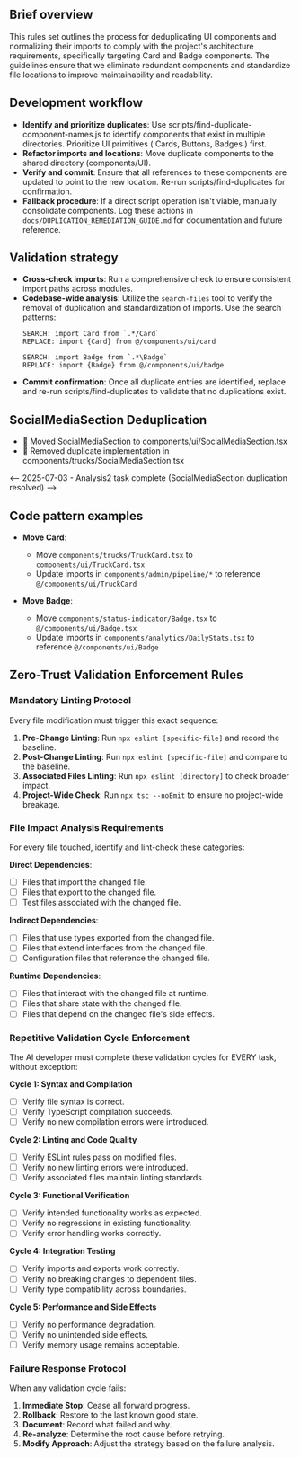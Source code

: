 ## Brief overview
This rules set outlines the process for deduplicating UI components and normalizing their imports to comply with the project's architecture requirements, specifically targeting Card and Badge components. The guidelines ensure that we eliminate redundant components and standardize file locations to improve maintainability and readability.

## Development workflow
  - **Identify and prioritize duplicates**: Use scripts/find-duplicate-component-names.js to identify components that exist in multiple directories. Prioritize UI primitives ( Cards, Buttons, Badges ) first.
  - **Refactor imports and locations**: Move duplicate components to the shared directory (components/UI).
  - **Verify and commit**: Ensure that all references to these components are updated to point to the new location. Re-run scripts/find-duplicates for confirmation.
  - **Fallback procedure**: If a direct script operation isn't viable, manually consolidate components. Log these actions in `docs/DUPLICATION_REMEDIATION_GUIDE.md` for documentation and future reference.

## Validation strategy
  - **Cross-check imports**: Run a comprehensive check to ensure consistent import paths across modules.
  - **Codebase-wide analysis**: Utilize the `search-files` tool to verify the removal of duplication and standardization of imports. Use the search patterns:
    ```
    SEARCH: import Card from `.*/Card` 
    REPLACE: import {Card} from @/components/ui/card
    ```
    ```
    SEARCH: import Badge from `.*\Badge`
    REPLACE: import {Badge} from @/components/ui/badge
    ```
  - **Commit confirmation**: Once all duplicate entries are identified, replace and re-run scripts/find-duplicates to validate that no duplications exist.

## SocialMediaSection Deduplication
- 📌 Moved SocialMediaSection to components/ui/SocialMediaSection.tsx
- 📌 Removed duplicate implementation in components/trucks/SocialMediaSection.tsx

<-- 2025-07-03 - Analysis2 task complete (SocialMediaSection duplication resolved) -->

## Code pattern examples
  - **Move Card**:
    - Move `components/trucks/TruckCard.tsx` to `components/ui/TruckCard.tsx`
    - Update imports in `components/admin/pipeline/*` to reference `@/components/ui/TruckCard`

  - **Move Badge**:
    - Move `components/status-indicator/Badge.tsx` to `@/components/ui/Badge.tsx`
    - Update imports in `components/analytics/DailyStats.tsx` to reference `@/components/ui/Badge`

## Zero-Trust Validation Enforcement Rules

### Mandatory Linting Protocol

Every file modification must trigger this exact sequence:

1.  **Pre-Change Linting**: Run `npx eslint [specific-file]` and record the baseline.
2.  **Post-Change Linting**: Run `npx eslint [specific-file]` and compare to the baseline.
3.  **Associated Files Linting**: Run `npx eslint [directory]` to check broader impact.
4.  **Project-Wide Check**: Run `npx tsc --noEmit` to ensure no project-wide breakage.

### File Impact Analysis Requirements

For every file touched, identify and lint-check these categories:

**Direct Dependencies**:
- [ ] Files that import the changed file.
- [ ] Files that export to the changed file.
- [ ] Test files associated with the changed file.

**Indirect Dependencies**:
- [ ] Files that use types exported from the changed file.
- [ ] Files that extend interfaces from the changed file.
- [ ] Configuration files that reference the changed file.

**Runtime Dependencies**:
- [ ] Files that interact with the changed file at runtime.
- [ ] Files that share state with the changed file.
- [ ] Files that depend on the changed file's side effects.

### Repetitive Validation Cycle Enforcement

The AI developer must complete these validation cycles for EVERY task, without exception:

**Cycle 1: Syntax and Compilation**
- [ ] Verify file syntax is correct.
- [ ] Verify TypeScript compilation succeeds.
- [ ] Verify no new compilation errors were introduced.

**Cycle 2: Linting and Code Quality**
- [ ] Verify ESLint rules pass on modified files.
- [ ] Verify no new linting errors were introduced.
- [ ] Verify associated files maintain linting standards.

**Cycle 3: Functional Verification**
- [ ] Verify intended functionality works as expected.
- [ ] Verify no regressions in existing functionality.
- [ ] Verify error handling works correctly.

**Cycle 4: Integration Testing**
- [ ] Verify imports and exports work correctly.
- [ ] Verify no breaking changes to dependent files.
- [ ] Verify type compatibility across boundaries.

**Cycle 5: Performance and Side Effects**
- [ ] Verify no performance degradation.
- [ ] Verify no unintended side effects.
- [ ] Verify memory usage remains acceptable.

### Failure Response Protocol

When any validation cycle fails:

1.  **Immediate Stop**: Cease all forward progress.
2.  **Rollback**: Restore to the last known good state.
3.  **Document**: Record what failed and why.
4.  **Re-analyze**: Determine the root cause before retrying.
5.  **Modify Approach**: Adjust the strategy based on the failure analysis.
